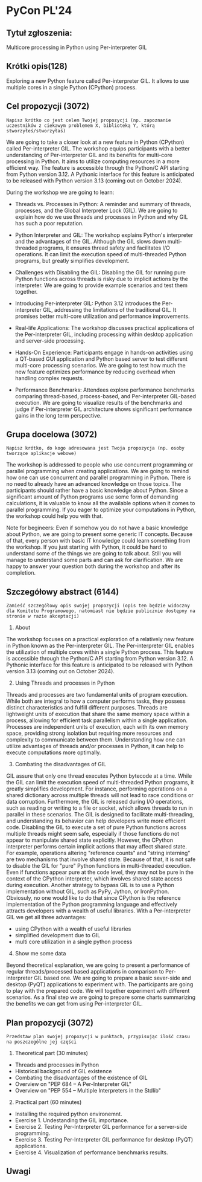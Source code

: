 # PyCon PL'24 

## Tytuł zgłoszenia:
 
Multicore processing in Python using Per-interpreter GIL

## Krótki opis(128)
 
Exploring a new Python feature called Per-interpreter GIL. It allows to use multiple cores in a single Python (CPython) process.

## Cel propozycji (3072)
 
`Napisz krótko co jest celem Twojej propozycji (np. zapoznanie uczestników z ciekawym problemem X, biblioteką Y, którą stworzyłeś/stworzyłaś)`

We are going to take a closer look at a new feature in Python (CPython) called Per-interpreter GIL. The workshop equips participants with a better understanding of Per-interpreter GIL and its benefits for multi-core processing in Python. It aims to utilize computing resources in a more efficient way. The feature is accessible through the Python/C API starting from Python version 3.12. A Pythonic interface for this feature is anticipated to be released with Python version 3.13 (coming out on October 2024).

During the workshop we are going to learn:

- Threads vs. Processes in Python: A reminder and summary of threads, processes, and the Global Interpreter Lock (GIL). We are going to explain how do we use threads and processes in Python and why GIL has such a poor reputation.

- Python Interpreter and GIL: The workshop explains Python's interpreter and the advantages of the GIL. Although the GIL slows down multi-threaded programs, it ensures thread safety and facilitates I/O operations. It can limit the execution speed of multi-threaded Python programs, but greatly simplifies development.

- Challenges with Disabling the GIL: Disabling the GIL for running pure Python functions across threads is risky due to implicit actions by the interpreter. We are going to provide example scenarios and test them together.

- Introducing Per-interpreter GIL: Python 3.12 introduces the Per-interpreter GIL, addressing the limitations of the traditional GIL. It promises better multi-core utilization and performance improvements.

- Real-life Applications: The workshop discusses practical applications of the Per-interpreter GIL, including processing within desktop application and server-side processing.

- Hands-On Experience: Participants engage in hands-on activities using a QT-based GUI application and Python based server to test different multi-core processing scenarios. We are going to test how much the new feature optimizes performance by reducing overhead when handling complex requests.

- Performance Benchmarks: Attendees explore performance benchmarks comparing thread-based, process-based, and Per-interpreter GIL-based execution. We are going to visualize results of the benchmarks and judge if Per-interpreter GIL architecture shows significant performance gains in the long term perspective.

## Grupa docelowa (3072)

`Napisz krótko, do kogo adresowana jest Twoja propozycja (np. osoby tworzące aplikacje webowe)`

The workshop is addressed to people who use concurrent programming or parallel programming when creating applications. We are going to remind how one can use concurrent and parallel programming in Python. There is no need to already have an advanced knowledge on those topics. The participants should rather have a basic knowledge about Python. Since a significant amount of Python programs use some form of demanding calculations, it is valuable to know all the available options when it comes to parallel programming. If you eager to optimize your computations in Python, the workshop could help you with that.


Note for begineers:
Even if somehow you do not have a basic knowledge about Python, we are going to present some generic IT concepts. Because of that, every person with basic IT knowledge could learn something from the workshop. If you just starting with Python, it could be hard to understand some of the things we are going to talk about. Still you will manage to understand some parts and can ask for clarification. We are happy to answer your question both during the workshop and after its completion.


## Szczegółowy abstract (6144)
 
`Zamieść szczegółowy opis swojej propozycji (opis ten będzie widoczny dla Komitetu Programowego, natomiast nie będzie publicznie dostępny na stronie w razie akceptacji)`

1. About

The workshop focuses on a practical exploration of a relatively new feature in Python known as the Per-interpreter GIL. The Per-interpreter GIL enables the utilization of multiple cores within a single Python process. This feature is accessible through the Python/C API starting from Python version 3.12. A Pythonic interface for this feature is anticipated to be released with Python version 3.13 (coming out on October 2024).

2. Using Threads and processes in Python

Threads and processes are two fundamental units of program execution. While both are integral to how a computer performs tasks, they possess distinct characteristics and fulfill different purposes. Threads are lightweight units of execution that share the same memory space within a process, allowing for efficient task parallelism within a single application. Processes are independent units of execution, each with its own memory space, providing strong isolation but requiring more resources and complexity to communicate between them. Understanding how one can utilize advantages of threads and/or processes in Python, it can help to execute computations more optimally.

3. Combating the disadvantages of GIL

GIL assure that only one thread executes Python bytecode at a time. While the GIL can limit the execution speed of multi-threaded Python programs, it greatly simplifies development. For instance, performing operations on a shared dictionary across multiple threads will not lead to race conditions or data corruption. Furthermore, the GIL is released during I/O operations, such as reading or writing to a file or socket, which allows threads to run in parallel in these scenarios. The GIL is designed to facilitate multi-threading, and understanding its behavior can help developers write more efficient code. Disabling the GIL to execute a set of pure Python functions across multiple threads might seem safe, especially if those functions do not appear to manipulate shared state explicitly. However, the CPython interpreter performs certain implicit actions that may affect shared state. For example, operations altering "reference counts" and "string interning" are two mechanisms that involve shared state. Because of that, it is not safe to disable the GIL for "pure" Python functions in multi-threaded execution. Even if functions appear pure at the code level, they may not be pure in the context of the CPython interpreter, which involves shared state access during execution. Another strategy to bypass GIL is to use a Python implementation without GIL, such as PyPy, Jython, or IronPython. Obviosuly, no one would like to do that since CPython is the reference implementation of the Python programming language and effectively attracts developers with a wealth of useful libraries. With a Per-interpreter GIL we get all three advantages:
- using CPython with a wealth of useful libraries
- simplified development due to GIL
- multi core utilization in a single python process

4. Show me some data

Beyond theoretical explanation, we are going to present a performance of regular threads/processed based applications in comparison to Per-interpreter GIL based one. We are going to prepare a basic sever-side and desktop (PyQT) applications to experiment with. The participants are going to play with the prepared code. We will together experiment with different scenarios. As a final step we are going to prepare some charts summarizing the benefits we can get from using Per-interpreter GIL.

## Plan propozycji (3072)

`Przedstaw plan swojej propozycji w punktach, przypisując ilość czasu na poszczególne jej części`

1. Theoretical part (30 minutes)

- Threads and processes in Python
- Historical background of GIL existence
- Combating the disadvantages of the existence of GIL
- Overview on "PEP 684 – A Per-Interpreter GIL"
- Overview on "PEP 554 – Multiple Interpreters in the Stdlib"

2. Practical part (60 minutes)

- Installing the required python environemnt.
- Exercise 1. Undestanding the GIL importance.
- Exercise 2. Testing Per-Interpreter GIL performance for a server-side programming.
- Exercise 3. Testing Per-Interpreter GIL performance for desktop (PyQT) applications.
- Exercise 4. Visualization of performance benchmarks results.

## Uwagi
